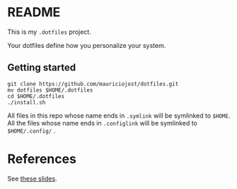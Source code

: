 # README 

This is my `.dotfiles` project. 

Your dotfiles define how you personalize your system. 


## Getting started

```
git clone https://github.com/mauriciojost/dotfiles.git
mv dotfiles $HOME/.dotfiles
cd $HOME/.dotfiles
./install.sh
```
All files in this repo whose name ends in `.symlink` will be symlinked to `$HOME`. All 
the files whose name ends in `.configlink` will be symlinked to `$HOME/.config/` .

# References

See [these slides](https://mauriciojost.github.io/2017/10/23/dotfiles/presentation.html).
